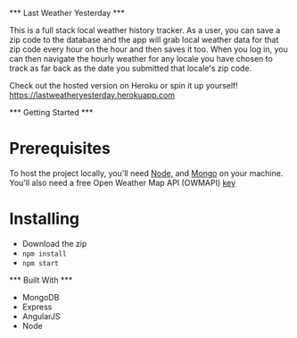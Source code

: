  *** Last Weather Yesterday ***

This is a full stack local weather history tracker. As a user, you can save a zip code to the database and the app will grab local weather data for that zip code every hour on the hour and then saves it too. When you log in, you can then navigate the hourly weather for any locale you have chosen to track as far back as the date you submitted that locale's zip code. 

Check out the hosted version on Heroku or spin it up yourself!
https://lastweatheryesterday.herokuapp.com

*** Getting Started ***

# Prerequisites

To host the project locally, you'll need
<a href="https://nodejs.org/en/">Node,</a> and <a href="https://www.mongodb.com/download-center?jmp=nav#community">Mongo</a> on your machine. You'll also need a free Open Weather Map API (OWMAPI) <a href="https://openweathermap.org/price">key</a> 

# Installing

- Download the zip
- `npm install` 
- `npm start`

*** Built With ***
- MongoDB
- Express
- AngularJS
- Node

